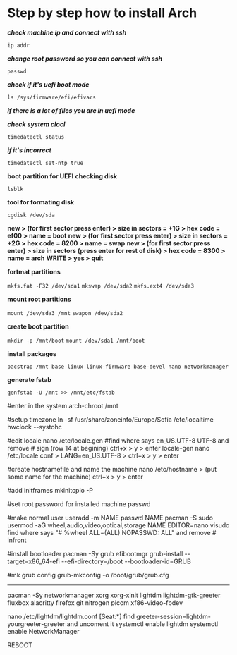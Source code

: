 # Step by step how to install Arch

***check machine ip and connect with ssh***

```ip addr```


***change root password so you can connect with ssh***

```passwd```



***check if it's uefi boot mode***


```ls /sys/firmware/efi/efivars```


***if there is a lot of files you are in uefi mode***

***check system clocl***


``timedatectl status``


***if it's incorrect***


```timedatectl set-ntp true```

**boot partition for UEFI** 
**checking disk**

`lsblk`


**tool for formating disk**

`cgdisk /dev/sda `

**new > (for first sector press enter) > size in sectors = +1G > hex code = ef00 > name = boot**
**new > (for first sector press enter) > size in sectors = +2G > hex code = 8200 > name = swap**
**new > (for first sector press enter) > size in sectors (press enter for rest of disk) > hex code = 8300 > name = arch**
**WRITE > yes > quit**

**fortmat partitions**


`mkfs.fat -F32 /dev/sda1`
`mkswap /dev/sda2`
`mkfs.ext4 /dev/sda3`


**mount root partitions**


`mount /dev/sda3 /mnt`
`swapon /dev/sda2`


**create boot partition**


`mkdir -p /mnt/boot`
`mount /dev/sda1 /mnt/boot`


**install packages**

`pacstrap /mnt base linux linux-firmware base-devel nano networkmanager
`


**generate fstab**

`genfstab -U /mnt >> /mnt/etc/fstab`

#enter in the system 
arch-chroot /mnt

#setup timezone
ln -sf /usr/share/zoneinfo/Europe/Sofia /etc/localtime
hwclock --systohc

#edit locale
nano /etc/locale.gen
#find where says en_US.UTF-8 UTF-8 and remove # sign (row 14 at begining)
ctrl+x > y > enter
locale-gen
nano /etc/locale.conf   > LANG=en_US.UTF-8  >  ctrl+x > y > enter

#create hostnamefile and name the machine
nano /etc/hostname > (put some name for the machine) ctrl+x > y > enter

#add initframes
mkinitcpio -P

#set root password for installed machine
passwd

#make normal user
useradd -m NAME
passwd NAME
pacman -S sudo
usermod -aG wheel,audio,video,optical,storage NAME
EDITOR=nano visudo
find where says "# %wheel ALL=(ALL) NOPASSWD: ALL" and remove # infront

#install bootloader
pacman -Sy grub efibootmgr
grub-install --target=x86_64-efi --efi-directory=/boot --bootloader-id=GRUB

#mk grub config
grub-mkconfig -o /boot/grub/grub.cfg


--------------------------------------------------


pacman -Sy networkmanager xorg xorg-xinit lightdm lightdm-gtk-greeter fluxbox alacritty firefox git nitrogen picom xf86-video-fbdev

nano /etc/lightdm/lightdm.conf [Seat:*]
find greeter-session=lightdm-yourgreeter-greeter and uncoment it
systemctl enable lightdm
systemctl enable NetworkManager


REBOOT



